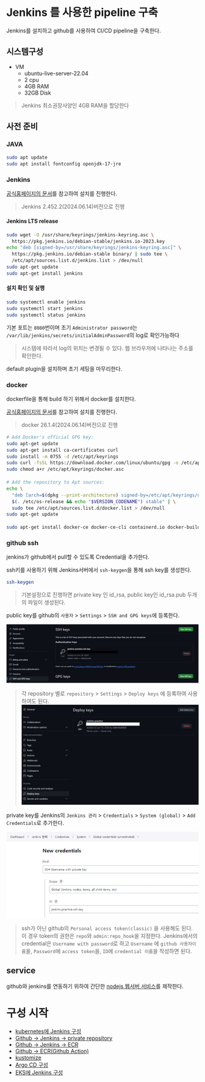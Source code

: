 # Jenkins 를 사용한 pipeline 구축

Jenkins를 설치하고 github를 사용하여 CI/CD pipeline을 구축한다.

## 시스템구성

- VM
  - ubuntu-live-server-22.04
  - 2 cpu
  - 4GB RAM
  - 32GB Disk

> Jenkins 최소권장사양인 4GB RAM을 할당한다

## 사전 준비

### JAVA

```sh
sudo apt update
sudo apt install fontconfig openjdk-17-jre
```

### Jenkins

[공식홈페이지의 문서](https://www.jenkins.io/doc/book/installing/linux/#debianubuntu)를 참고하여 설치를 진행한다.

> Jenkins 2.452.2(2024.06.14)버전으로 진행

#### Jenkins LTS release

```sh
sudo wget -O /usr/share/keyrings/jenkins-keyring.asc \
  https://pkg.jenkins.io/debian-stable/jenkins.io-2023.key
echo "deb [signed-by=/usr/share/keyrings/jenkins-keyring.asc]" \
  https://pkg.jenkins.io/debian-stable binary/ | sudo tee \
  /etc/apt/sources.list.d/jenkins.list > /dev/null
sudo apt-get update
sudo apt-get install jenkins
```

#### 설치 확인 및 실행

```sh
sudo systemctl enable jenkins
sudo systemctl start jenkins
sudo systemctl status jenkins
```

기본 포트는 `8080`번이며 초기 `Administrator password`는 `/var/lib/jenkins/secrets/initialAdminPassword`의 log로 확인가능하다

> 시스템에 따라서 log의 위치는 변경될 수 있다. 웹 브라우저에 나타나는 주소를 확인한다.

default plugin을 설치하며 초기 세팅을 마무리한다.

### docker

dockerfile을 통해 build 하기 위해서 docker를 설치한다.

[공식홈페이지의 문서](https://docs.docker.com/engine/install/ubuntu/)를 참고하여 설치를 진행한다.

> docker 26.1.4(2024.06.14)버전으로 진행

```sh
# Add Docker's official GPG key:
sudo apt-get update
sudo apt-get install ca-certificates curl
sudo install -m 0755 -d /etc/apt/keyrings
sudo curl -fsSL https://download.docker.com/linux/ubuntu/gpg -o /etc/apt/keyrings/docker.asc
sudo chmod a+r /etc/apt/keyrings/docker.asc

# Add the repository to Apt sources:
echo \
  "deb [arch=$(dpkg --print-architecture) signed-by=/etc/apt/keyrings/docker.asc] https://download.docker.com/linux/ubuntu \
  $(. /etc/os-release && echo "$VERSION_CODENAME") stable" | \
  sudo tee /etc/apt/sources.list.d/docker.list > /dev/null
sudo apt-get update

sudo apt-get install docker-ce docker-ce-cli containerd.io docker-buildx-plugin docker-compose-plugin
```

### github ssh

jenkins가 github에서 pull할 수 있도록 Credential을 추가한다.

ssh키를 사용하기 위해 Jenkins서버에서 `ssh-keygen`을 통해 ssh key를 생성한다.

```sh
ssh-keygen
```

> 기본설정으로 진행하면 private key 인 id_rsa, public key인 id_rsa.pub 두개의 파일이 생성된다.

public key를 github의 `사용자` > `Settings` > `SSH and GPG keys`에 등록한다.

![github ssh key 등록](./github_ssh_key.jpg)

> 각 repository 별로 `repository` > `Settings` > `Deploy keys` 에 등록하여 사용하여도 된다.
> ![deploy_key](./deploy_key.png)

private key를 Jenkins의 `Jenkins 관리` > `Credentials` > `System (global)` > `Add Credentials`로 추가한다.

![jenkins ssh key 등록](./jenkins_ssh_key.JPG)

> ssh가 아닌 github의 `Personal access token(classic)` 을 사용해도 된다. 이 경우 token의 권한은 `repo`와 `admin:repo_hook`을 지정한다. Jenkins에서의 credential은 `Username with password`로 하고 `Username` 에 `github 사용자이름`을, `Password`에 `access token`을, `ID`에 `credential 이름`을 작성하면 된다.

## service

github와 jenkins를 연동하기 위하여 간단한 [nodejs 웹서버 서비스](https://github.com/McNal1828/Jenkins-practice-service)를 제작한다.

# 구성 시작

- [kubernetes에 Jenkins 구성](https://github.com/McNal1828/Jenkins-practice/tree/master/Jenkins-k8s)
- [Github -> Jenkins -> private repository](https://github.com/McNal1828/Jenkins-practice/tree/master/private-repository)
- [Github -> Jenkins -> ECR](https://github.com/McNal1828/Jenkins-practice/tree/master/ECR-repository)
- [Github -> ECR(Github Action)](https://github.com/McNal1828/Jenkins-practice/tree/master/GithubAction)
- [kustomize](https://github.com/McNal1828/Jenkins-practice/tree/master/kustomize)
- [Argo CD 구성](https://github.com/McNal1828/Jenkins-practice/tree/master/ArgoCD)
- [EKS에 Jenkins 구성]()